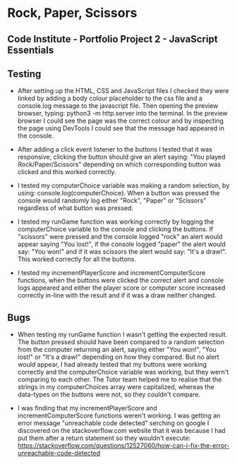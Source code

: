# Rock, Paper, Scissors

## Code Institute - Portfolio Project 2 - JavaScript Essentials

## Testing

* After setting up the HTML, CSS and JavaScript files I checked they were linked by adding a body colour placeholder to the css file and a console.log message to the javascript file. Then opening the preview browser, typing: python3 -m http.server into the terminal. In the preview browser I could see the page was the correct colour and by inspecting the page using DevTools I could see that the message had appeared in the console.

* After adding a click event listener to the buttons I tested that it was responsive, clicking the button should give an alert saying: "You played Rock/Paper/Scissors" depending on which corresponding button was clicked and this worked correctly.

* I tested my computerChoice variable was making a random selection, by using: console.log(computerChoice). When a button was pressed the console would randomly log either "Rock", "Paper" or "Scissors" regardless of what button was pressed.

* I tested my runGame function was working correctly by logging the computerChoice variable to the console and clicking the buttons. If "scissors" were pressed and the console logged "rock" an alert would appear saying "You lost!", if the console logged "paper" the alert would say: "You won!" and if it was scissors the alert would say: "It's a draw!". This worked correctly for all the buttons.

* I tested my incrementPlayerScore and incrementComputerScore functions, when the buttons were clicked the correct alert and console logs appeared and either the player score or computer score increased correctly in-line with the result and if it was a draw neither changed.

## Bugs

* When testing my runGame function I wasn't getting the expected result. The button pressed should have been compared to a random selection from the computer returning an alert, saying either "You won!", "You lost!" or "It's a draw!" depending on how they compared. But no alert would appear, I had already tested that my buttons were working correctly and the computerChoice variable was working, but they wern't comparing to each other. The Tutor team helped me to realise that the strings in my computerChoices array were capitalized, whereas the data-types on the buttons were not, so they couldn't compare.

* I was finding that my incrementPlayerScore and incrementComputerScore functions weren't working. I was getting an error message "unreachable code detected" serching on google I discovered on the stackoverflow.com website that it was because I had put them after a return statement so they wouldn't execute: https://stackoverflow.com/questions/12527060/how-can-i-fix-the-error-unreachable-code-detected